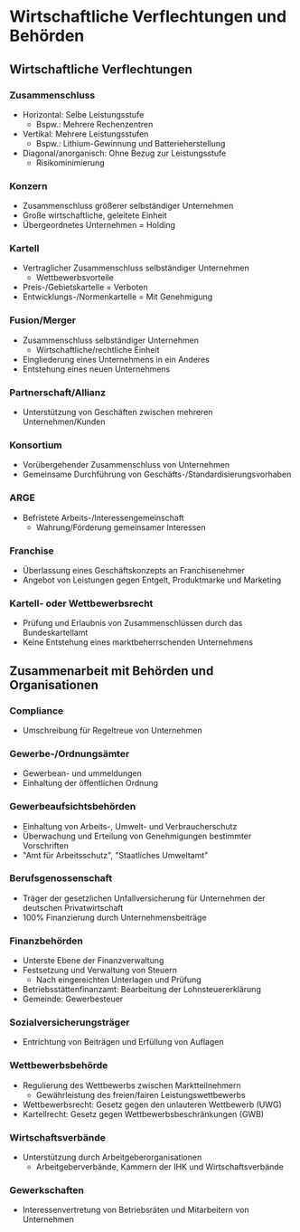 # Wirtschaftliche Verflechtungen und Behörden

## Wirtschaftliche Verflechtungen

### Zusammenschluss
- Horizontal: Selbe Leistungsstufe
  - Bspw.: Mehrere Rechenzentren
- Vertikal: Mehrere Leistungsstufen
  - Bspw.: Lithium-Gewinnung und Batterieherstellung
- Diagonal/anorganisch: Ohne Bezug zur Leistungsstufe
  - Risikominimierung
 
### Konzern
- Zusammenschluss größerer selbständiger Unternehmen
- Große wirtschaftliche, geleitete Einheit
- Übergeordnetes Unternehmen = Holding

### Kartell
- Vertraglicher Zusammenschluss selbständiger Unternehmen
  - Wettbewerbsvorteile
- Preis-/Gebietskartelle = Verboten
- Entwicklungs-/Normenkartelle = Mit Genehmigung

### Fusion/Merger
- Zusammenschluss selbständiger Unternehmen
  - Wirtschaftliche/rechtliche Einheit
- Eingliederung eines Unternehmens in ein Anderes
- Entstehung eines neuen Unternehmens

### Partnerschaft/Allianz
- Unterstützung von Geschäften zwischen mehreren Unternehmen/Kunden

### Konsortium
- Vorübergehender Zusammenschluss von Unternehmen
- Gemeinsame Durchführung von Geschäfts-/Standardisierungsvorhaben

### ARGE
- Befristete Arbeits-/Interessengemeinschaft
  - Wahrung/Förderung gemeinsamer Interessen
 
### Franchise
- Überlassung eines Geschäftskonzepts an Franchisenehmer
- Angebot von Leistungen gegen Entgelt, Produktmarke und Marketing

### Kartell- oder Wettbewerbsrecht
- Prüfung und Erlaubnis von Zusammenschlüssen durch das Bundeskartellamt
- Keine Entstehung eines marktbeherrschenden Unternehmens

## Zusammenarbeit mit Behörden und Organisationen

### Compliance
- Umschreibung für Regeltreue von Unternehmen

### Gewerbe-/Ordnungsämter
- Gewerbean- und ummeldungen
- Einhaltung der öffentlichen Ordnung

### Gewerbeaufsichtsbehörden
- Einhaltung von Arbeits-, Umwelt- und Verbraucherschutz
- Überwachung und Erteilung von Genehmigungen bestimmter Vorschriften
- "Amt für Arbeitsschutz", "Staatliches Umweltamt"

### Berufsgenossenschaft
- Träger der gesetzlichen Unfallversicherung für Unternehmen der deutschen Privatwirtschaft
- 100% Finanzierung durch Unternehmensbeiträge

### Finanzbehörden
- Unterste Ebene der Finanzverwaltung
- Festsetzung und Verwaltung von Steuern
  - Nach eingereichten Unterlagen und Prüfung
- Betriebsstättenfinanzamt: Bearbeitung der Lohnsteuererklärung
- Gemeinde: Gewerbesteuer

### Sozialversicherungsträger
- Entrichtung von Beiträgen und Erfüllung von Auflagen

### Wettbewerbsbehörde
- Regulierung des Wettbewerbs zwischen Marktteilnehmern
  - Gewährleistung des freien/fairen Leistungswettbewerbs
- Wettbewerbsrecht: Gesetz gegen den unlauteren Wettbewerb (UWG)
- Kartellrecht: Gesetz gegen Wettbewerbsbeschränkungen (GWB)

### Wirtschaftsverbände
- Unterstützung durch Arbeitgeberorganisationen
  - Arbeitgeberverbände, Kammern der IHK und Wirtschaftsverbände

### Gewerkschaften
- Interessenvertretung von Betriebsräten und Mitarbeitern von Unternehmen
